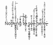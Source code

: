 Nͫͪͦ̓ͫ̊̅ͩͧ̌͂̄̂ot̠͍̎̃h̵̒̇̿̒̍̃ͪͧ͋̋̈́͋ͫ́́i̲͇̭͇̺̭̰͉̭̫͖̫̫̣͙̍̾̌͋̆̍̒̉ͪ̎͋̓ͬͥͭ͟ņ̜͔̩͉̀̇́ͮg̑ͥͫͤ͠͏͙̠͎̞ t̏̽̂̓ͮͩ̀͜͜o̶̪̹̹̤̬̟̤̐͂̈̆͐ͮ̐ ̖̘ş̢̣̥̲͉̫̫̘̳͇̦̳̬̫ͅȩ̝̣͖̠̼ͩ͑͑ͦ̏̆ͅe̴̤̙̱͎͇̳̼̘̗͖̿̇̓͗ͩ͗͗́ͫ̽͡ ͉̱͓̲̩̳̩̝̟̘͚͖ͩͨ͗̅ͫͥ̈́͗͌̈́̀ͤh̡ͫͮ̽̿̉ͨė̀̎ͮ͟r͔͙̪͕̥̥͚͕̹͕͋̔̐ͤͯͧ̾̎̏ͨë̝̰̝̭̝̳̦̤̦͙͍̼̰͕̾ͩͦ̽ͤ̈́̾̔͋ͭͫ̌ͯ̀.̶̷̴̱̍